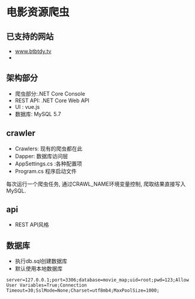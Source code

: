 # 电影资源爬虫

## 已支持的网站

- www.btbtdy.tv
- 

## 架构部分

- 爬虫部分:.NET Core Console
- REST API: .NET Core Web API
- UI : vue.js
- 数据库: MySQL 5.7

## crawler

- Crawlers: 现有的爬虫都在此
- Dapper: 数据库访问层
- AppSettings.cs :各种配置项
- Program.cs 程序启动文件

每次运行一个爬虫任务, 通过CRAWL_NAME环境变量控制, 爬取结果直接写入MySQL.

## api

- REST API风格

## 数据库

- 执行db.sql创建数据库
- 默认使用本地数据库

```log
server=127.0.0.1;port=3306;database=movie_map;uid=root;pwd=123;Allow User Variables=True;Connection Timeout=30;SslMode=None;Charset=utf8mb4;MaxPoolSize=1000;
```